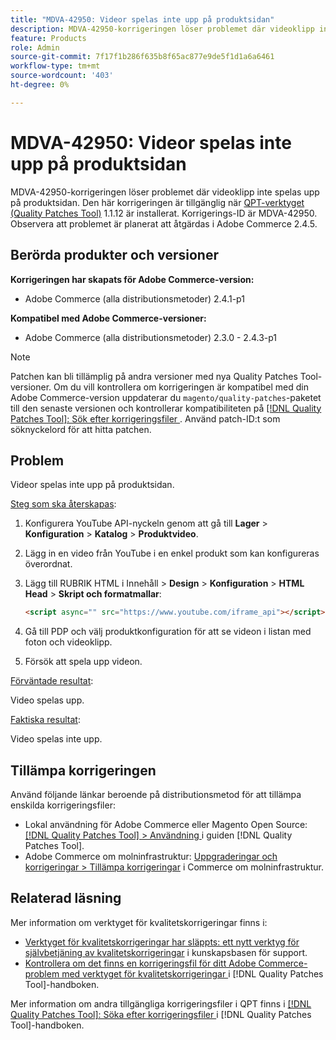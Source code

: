 ```yaml
---
title: "MDVA-42950: Videor spelas inte upp på produktsidan"
description: MDVA-42950-korrigeringen löser problemet där videoklipp inte spelas upp på produktsidan. Den här korrigeringen är tillgänglig när [QPT-verktyget (Quality Patches Tool)](https://experienceleague.adobe.com/en/docs/commerce-knowledge-base/kb/announcements/commerce-announcements/magento-quality-patches-released-new-tool-to-self-serve-quality-patches) 1.1.12 är installerat. Korrigerings-ID är MDVA-42950. Observera att problemet är planerat att åtgärdas i Adobe Commerce 2.4.5.
feature: Products
role: Admin
source-git-commit: 7f17f1b286f635b8f65ac877e9de5f1d1a6a6461
workflow-type: tm+mt
source-wordcount: '403'
ht-degree: 0%

---
```


# MDVA-42950: Videor spelas inte upp på produktsidan

MDVA-42950-korrigeringen löser problemet där videoklipp inte spelas upp på produktsidan. Den här korrigeringen är tillgänglig när [QPT-verktyget (Quality Patches Tool)](https://experienceleague.adobe.com/en/docs/commerce-knowledge-base/kb/announcements/commerce-announcements/magento-quality-patches-released-new-tool-to-self-serve-quality-patches) 1.1.12 är installerat. Korrigerings-ID är MDVA-42950. Observera att problemet är planerat att åtgärdas i Adobe Commerce 2.4.5.

## Berörda produkter och versioner

**Korrigeringen har skapats för Adobe Commerce-version:**

* Adobe Commerce (alla distributionsmetoder) 2.4.1-p1

**Kompatibel med Adobe Commerce-versioner:**

* Adobe Commerce (alla distributionsmetoder) 2.3.0 - 2.4.3-p1

>[!NOTE]
>
>Patchen kan bli tillämplig på andra versioner med nya Quality Patches Tool-versioner. Om du vill kontrollera om korrigeringen är kompatibel med din Adobe Commerce-version uppdaterar du `magento/quality-patches`-paketet till den senaste versionen och kontrollerar kompatibiliteten på [[!DNL Quality Patches Tool]: Sök efter korrigeringsfiler ](https://experienceleague.adobe.com/en/docs/commerce-knowledge-base/kb/announcements/commerce-announcements/magento-quality-patches-released-new-tool-to-self-serve-quality-patches). Använd patch-ID:t som söknyckelord för att hitta patchen.

## Problem

Videor spelas inte upp på produktsidan.

<u>Steg som ska återskapas</u>:

1. Konfigurera YouTube API-nyckeln genom att gå till **Lager** > **Konfiguration** > **Katalog** > **Produktvideo**.
1. Lägg in en video från YouTube i en enkel produkt som kan konfigureras överordnat.
1. Lägg till RUBRIK HTML i Innehåll > **Design** > **Konfiguration** > **HTML Head** > **Skript och formatmallar**:

   ```HTML
   <script async="" src="https://www.youtube.com/iframe_api"></script>`
   ```

1. Gå till PDP och välj produktkonfiguration för att se videon i listan med foton och videoklipp.
1. Försök att spela upp videon.

<u>Förväntade resultat</u>:

Video spelas upp.

<u>Faktiska resultat</u>:

Video spelas inte upp.

## Tillämpa korrigeringen

Använd följande länkar beroende på distributionsmetod för att tillämpa enskilda korrigeringsfiler:

* Lokal användning för Adobe Commerce eller Magento Open Source: [[!DNL Quality Patches Tool] > Användning ](/help/tools/quality-patches-tool/usage.md) i guiden [!DNL Quality Patches Tool].
* Adobe Commerce om molninfrastruktur: [Uppgraderingar och korrigeringar > Tillämpa korrigeringar](https://experienceleague.adobe.com/docs/commerce-cloud-service/user-guide/develop/upgrade/apply-patches.html) i Commerce om molninfrastruktur.

## Relaterad läsning

Mer information om verktyget för kvalitetskorrigeringar finns i:

* [Verktyget för kvalitetskorrigeringar har släppts: ett nytt verktyg för självbetjäning av kvalitetskorrigeringar](https://experienceleague.adobe.com/en/docs/commerce-knowledge-base/kb/announcements/commerce-announcements/magento-quality-patches-released-new-tool-to-self-serve-quality-patches) i kunskapsbasen för support.
* [Kontrollera om det finns en korrigeringsfil för ditt Adobe Commerce-problem med verktyget för kvalitetskorrigeringar ](/help/tools/quality-patches-tool/patches-available-in-qpt/check-patch-for-magento-issue-with-magento-quality-patches.md) i [!DNL Quality Patches Tool]-handboken.

Mer information om andra tillgängliga korrigeringsfiler i QPT finns i [[!DNL Quality Patches Tool]: Söka efter korrigeringsfiler ](https://experienceleague.adobe.com/tools/commerce-quality-patches/index.html) i [!DNL Quality Patches Tool]-handboken.
